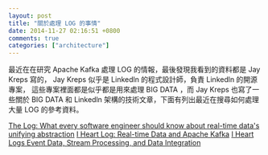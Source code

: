 ```yaml
---
layout: post
title: "關於處理 LOG 的事情"
date: 2014-11-27 02:16:51 +0800
comments: true
categories: ["architecture"]
---
```


<!-- more -->

最近在在研究 Apache Kafka 處理 LOG 的情報，最後發現我看到的資料都是 Jay Kreps 寫的， Jay Kreps 似乎是 Linkedln 的程式設計師，負責 Linkedln 的開源專案，
這些專案裡面都是似乎都是用來處理 BIG DATA ，而 Jay Kreps 也寫了一些關於 BIG DATA 和 Linkedln 架構的技術文章，下面有列出最近在搜尋如何處理大量 LOG 的參考資料。


[The Log: What every software engineer should know about real-time data's unifying abstraction]
[I Heart Log: Real-time Data and Apache Kafka]
[I Heart Logs Event Data, Stream Processing, and Data Integration ]


[The Log: What every software engineer should know about real-time data's unifying abstraction]:http://engineering.linkedin.com/distributed-systems/log-what-every-software-engineer-should-know-about-real-time-datas-unifying
[I Heart Log: Real-time Data and Apache Kafka]:http://www.slideshare.net/JayKreps1/i-32858698
[I Heart Logs Event Data, Stream Processing, and Data Integration ]:http://shop.oreilly.com/product/0636920034339.do